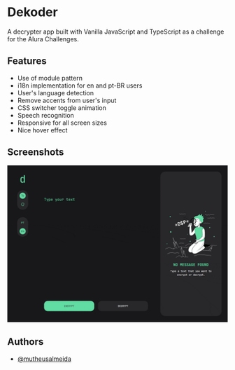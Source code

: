 # Dekoder

A decrypter app built with Vanilla JavaScript and TypeScript as a challenge for the Alura Challenges.

## Features

- Use of module pattern
- i18n implementation for en and pt-BR users
- User's language detection
- Remove accents from user's input
- CSS switcher toggle animation
- Speech recognition
- Responsive for all screen sizes
- Nice hover effect

## Screenshots

![App Gif](https://github.com/mutheusalmeida/dekoder/blob/main/public/app.gif)

## Authors

- [@mutheusalmeida](https://www.github.com/mutheusalmeida)
